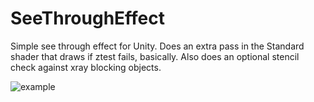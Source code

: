 # SeeThroughEffect
Simple see through effect for Unity. Does an extra pass in the Standard shader that draws if ztest fails, basically. Also does an optional stencil check against xray blocking objects.

![example](https://d2ujflorbtfzji.cloudfront.net/key-image/ef0a58de-0897-47e1-8095-4d129023819c.jpg)
